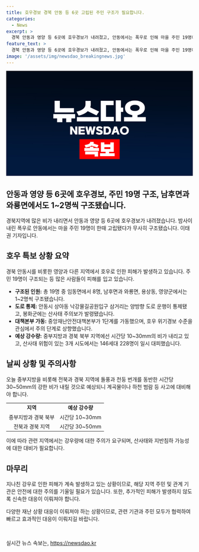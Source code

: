 ```yaml
---
title: 호우경보 경북 안동 등 6곳 고립된 주민 구조가 필요합니다.
categories:
  - News
excerpt: >
  경북 안동과 영양 등 6곳에 호우경보가 내려졌고, 안동에서는 폭우로 인해 마을 주민 19명이 고립됐으나 무사히 구조됐습니다. 도로 운행이 통제되고 산사태 주의보가 발령된 가운데 중앙재난안전대책본부가 1단계를 가동하고 호우 위기경보 수준을 상향했습니다. 현재, 중부지방과 경북 북부에는 강한 비가 이어지고 있어 산사태 위험이 있는 지역에서는 대피가 진행 중입니다. 중부지방을 비롯한 전북과 경북에는 강한 비와 돌풍, 천둥번개가 기상청에 의해 예고되어 있습니다. (출처: 영상편집 : 김준희, 화면제공 : 안동시)
feature_text: >
  경북 안동과 영양 등 6곳에 호우경보가 내려졌고, 안동에서는 폭우로 인해 마을 주민 19명이 고립됐으나 무사히 구조됐습니다. 도로 운행이 통제되고 산사태 주의보가 발령된 가운데 중앙재난안전대책본부가 1단계를 가동하고 호우 위기경보 수준을 상향했습니다. 현재, 중부지방과 경북 북부에는 강한 비가 이어지고 있어 산사태 위험이 있는 지역에서는 대피가 진행 중입니다. 중부지방을 비롯한 전북과 경북에는 강한 비와 돌풍, 천둥번개가 기상청에 의해 예고되어 있습니다. (출처: 영상편집 : 김준희, 화면제공 : 안동시)
image: '/assets/img/newsdao_breakingnews.jpg'
---
```


<p><img src="/assets/img/newsdao_breakingnews.jpg" alt="bookingtag 속보" /></p>

<h2>안동과 영양 등 6곳에 호우경보, 주민 19명 구조, 남후면과 와룡면에서도 1~2명씩 구조됐습니다.</h2>

<p data-ke-size="size16">경북지역에 많은 비가 내리면서 안동과 영양 등 6곳에 호우경보가 내려졌습니다. 밤사이 내린 폭우로 안동에서는 마을 주민 19명이 한때 고립됐다가 무사히 구조됐습니다. 이태권 기자입니다.</p>

<h2 data-ke-size="size26">호우 특보 상황 요약</h2>

<p data-ke-size="size16">경북 안동시를 비롯한 영양과 다른 지역에서 호우로 인한 피해가 발생하고 있습니다. 주민 19명이 구조되는 등 많은 사람들이 피해를 입고 있습니다.</p>

<ul>
  <li><b>구조된 인원:</b> 총 19명 중 임동면에서 8명, 남후면과 와룡면, 용상동, 영양군에서는 1~2명씩 구조됐습니다.</li>
  <li><b>도로 통제:</b> 안동시 상아동 낙강물길공원입구 삼거리는 양방향 도로 운행이 통제됐고, 봉화군에는 산사태 주의보가 발령됐습니다.</li>
  <li><b>대책본부 가동:</b> 중앙재난안전대책본부가 1단계를 가동했으며, 호우 위기경보 수준을 관심에서 주의 단계로 상향했습니다.</li>
  <li><b>예상 강수량:</b> 중부지방과 경북 북부 지역에선 시간당 10~30mm의 비가 내리고 있고, 산사태 위험이 있는 3개 시도에서는 146세대 228명이 일시 대피했습니다.</li>
</ul>

<h2 data-ke-size="size26">날씨 상황 및 주의사항</h2>

<p data-ke-size="size16">오늘 중부지방을 비롯해 전북과 경북 지역에 돌풍과 천둥 번개를 동반한 시간당 30~50mm의 강한 비가 내릴 것으로 예상되니 계곡물이나 하천 범람 등 사고에 대비해야 합니다.</p>

<table>
  <tr>
    <td style="text-align: center; height: 17px;"><b>지역</b></td>
    <td style="text-align: center; height: 17px;"><b>예상 강수량</b></td>
  </tr>
  <tr>
    <td style="text-align: center; height: 17px;">중부지방과 경북 북부</td>
    <td style="text-align: center; height: 17px;">시간당 10~30mm</td>
  </tr>
  <tr>
    <td style="text-align: center; height: 17px;">전북과 경북 지역</td>
    <td style="text-align: center; height: 17px;">시간당 30~50mm</td>
  </tr>
</table>

<p data-ke-size="size16">이에 따라 관련 지역에서는 강우량에 대한 주의가 요구되며, 산사태와 지반침하 가능성에 대한 대비가 필요합니다.</p>

<h2 data-ke-size="size26">마무리</h2>

<p data-ke-size="size16">지나친 강우로 인한 피해가 계속 발생하고 있는 상황이므로, 해당 지역 주민 및 관계 기관은 안전에 대한 주의를 기울일 필요가 있습니다. 또한, 추가적인 피해가 발생하지 않도록 신속한 대응이 이뤄져야 합니다.</p>

<p data-ke-size="size16">다양한 재난 상황 대응이 이뤄져야 하는 상황이므로, 관련 기관과 주민 모두가 협력하여 빠르고 효과적인 대응이 이뤄지길 바랍니다.</p>

<p data-ke-size="size16">&nbsp;</p>
실시간 뉴스 속보는, <a href="https://newsdao.kr" rel="dofollow">https://newsdao.kr</a>


